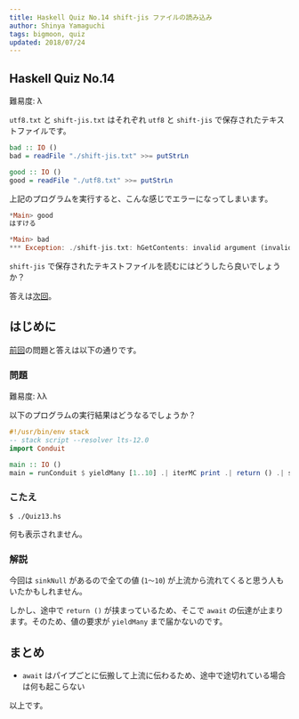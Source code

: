 ```yaml
---
title: Haskell Quiz No.14 shift-jis ファイルの読み込み
author: Shinya Yamaguchi
tags: bigmoon, quiz
updated: 2018/07/24
---
```


## Haskell Quiz No.14

難易度: λ

`utf8.txt` と `shift-jis.txt` はそれぞれ `utf8` と `shift-jis` で保存されたテキストファイルです。

```haskell
bad :: IO ()
bad = readFile "./shift-jis.txt" >>= putStrLn

good :: IO ()
good = readFile "./utf8.txt" >>= putStrLn
```

上記のプログラムを実行すると、こんな感じでエラーになってしまいます。

```haskell
*Main> good
はすける

*Main> bad
*** Exception: ./shift-jis.txt: hGetContents: invalid argument (invalid byte sequence)
```

`shift-jis` で保存されたテキストファイルを読むにはどうしたら良いでしょうか？

答えは[次回](./07-24-quiz-15.html)。

<!--more-->

## はじめに

[前回](./07-11-quiz-13.html)の問題と答えは以下の通りです。

### 問題

難易度: λλ

以下のプログラムの実行結果はどうなるでしょうか？

```haskell
#!/usr/bin/env stack
-- stack script --resolver lts-12.0
import Conduit

main :: IO ()
main = runConduit $ yieldMany [1..10] .| iterMC print .| return () .| sinkNull
```

### こたえ

```shell
$ ./Quiz13.hs
```

何も表示されません。

### 解説

今回は `sinkNull` があるので全ての値 (`1〜10`) が上流から流れてくると思う人もいたかもしれません。

しかし、途中で `return ()` が挟まっているため、そこで `await` の伝達が止まります。そのため、値の要求が `yieldMany` まで届かないのです。

## まとめ

- `await` はパイプごとに伝搬して上流に伝わるため、途中で途切れている場合は何も起こらない

以上です。